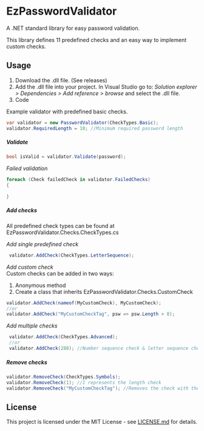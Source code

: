 # EzPasswordValidator
A .NET standard library for easy password validation.

This library defines 11 predefined checks and an easy way to implement custom checks.

## Usage
1. Download the .dll file. (See releases)
2. Add the .dll file into your project.
   In Visual Studio go to: <i>Solution explorer > Dependencies > Add reference > browse </i> and select the .dll file.<br/>
3. Code

Example validator with predefined basic checks.
```C#
var validator = new PasswordValidator(CheckTypes.Basic);
validator.RequiredLength = 10; //Minimum required password length
```

##### Validate
```C#
bool isValid = validator.Validate(password);
```

<i>Failed validation</i> 
```C#
foreach (Check failedCheck in validator.FailedChecks)
{
    
}
```

##### Add checks
All predefined check types can be found at EzPasswordValidator.Checks.CheckTypes.cs

<i>Add single predefined check</i>
```C#
 validator.AddCheck(CheckTypes.LetterSequence);
```
<i>Add custom check</i><br/>
Custom checks can be added in two ways:
1. Anonymous method
2. Create a class that inherits EzPasswordValidator.Checks.CustomCheck
```C#
validator.AddCheck(nameof(MyCustomCheck), MyCustomCheck);
//or
validator.AddCheck("MyCustomCheckTag", psw => psw.Length > 8);
```

<i>Add multiple checks</i>
```C#
 validator.AddCheck(CheckTypes.Advanced);
 //or
 validator.AddCheck(288); //Number sequence check & letter sequence check
```

##### Remove checks

```C#
validator.RemoveCheck(CheckTypes.Symbols);
validator.RemoveCheck(1); //1 represents the length check
validator.RemoveCheck("MyCustomCheckTag"); //Removes the check with the given tag
```

## License

This project is licensed under the MIT License - see [LICENSE.md](LICENSE.md) for details.
